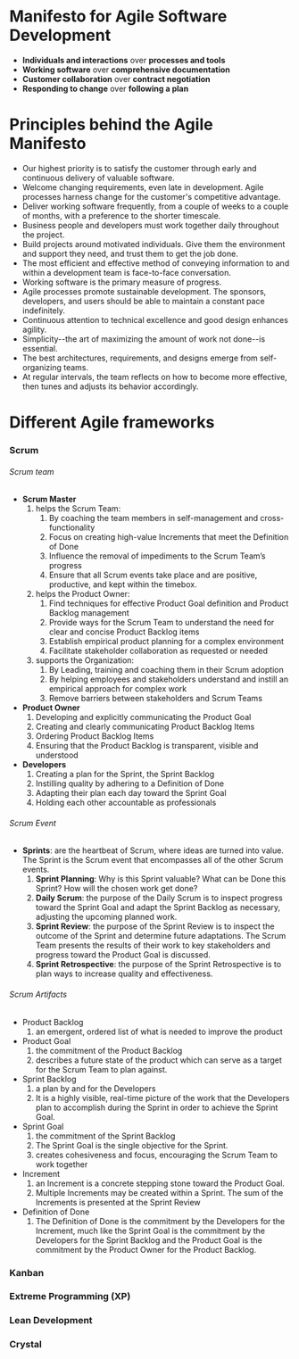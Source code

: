 # Manifesto for Agile Software Development
- **Individuals and interactions** over **processes and tools**
- **Working software** over **comprehensive documentation**
- **Customer collaboration** over **contract negotiation**
- **Responding to change** over **following a plan**
# Principles behind the Agile Manifesto
- Our highest priority is to satisfy the customer through early and continuous delivery of valuable software.
- Welcome changing requirements, even late in development. Agile processes harness change for the customer's competitive advantage.
- Deliver working software frequently, from a couple of weeks to a couple of months, with a preference to the shorter timescale.
- Business people and developers must work together daily throughout the project.
- Build projects around motivated individuals. Give them the environment and support they need, and trust them to get the job done.
- The most efficient and effective method of conveying information to and within a development team is face-to-face conversation.
- Working software is the primary measure of progress.
- Agile processes promote sustainable development. The sponsors, developers, and users should be able to maintain a constant pace indefinitely.
- Continuous attention to technical excellence and good design enhances agility.
- Simplicity--the art of maximizing the amount of work not done--is essential.
- The best architectures, requirements, and designs emerge from self-organizing teams.
- At regular intervals, the team reflects on how to become more effective, then tunes and adjusts its behavior accordingly.
# Different Agile frameworks
### Scrum
###### Scrum team
- **Scrum Master**
    1. helps the Scrum Team:
        1. By coaching the team members in self-management and cross-functionality
        2. Focus on creating high-value Increments that meet the Definition of Done
        3. Influence the removal of impediments to the Scrum Team’s progress
        4. Ensure that all Scrum events take place and are positive, productive, and kept within the timebox.
    2. helps the Product Owner:
        1. Find techniques for effective Product Goal definition and Product Backlog management
        2. Provide ways for the Scrum Team to understand the need for clear and concise Product Backlog items
        3. Establish empirical product planning for a complex environment
        4. Facilitate stakeholder collaboration as requested or needed
    3. supports the Organization:
        1. By Leading, training and coaching them in their Scrum adoption
        2. By helping employees and stakeholders understand and instill an empirical approach for complex work
        3. Remove barriers between stakeholders and Scrum Teams
- **Product Owner**
    1. Developing and explicitly communicating the Product Goal
    2. Creating and clearly communicating Product Backlog Items
    3. Ordering Product Backlog Items
    4. Ensuring that the Product Backlog is transparent, visible and understood
- **Developers**
    1. Creating a plan for the Sprint, the Sprint Backlog
    2. Instilling quality by adhering to a Definition of Done
    3. Adapting their plan each day toward the Sprint Goal
    4. Holding each other accountable as professionals
###### Scrum Event
- **Sprints**: are the heartbeat of Scrum, where ideas are turned into value. The Sprint is the Scrum event that encompasses all of the other Scrum events.
    1. **Sprint Planning**: Why is this Sprint valuable? What can be Done this Sprint? How will the chosen work get done?
    2. **Daily Scrum**: the purpose of the Daily Scrum is to inspect progress toward the Sprint Goal and adapt the Sprint Backlog as necessary, adjusting the upcoming planned work.
    3. **Sprint Review**: the purpose of the Sprint Review is to inspect the outcome of the Sprint and determine future adaptations. The Scrum Team presents the results of their work to key stakeholders and progress toward the Product Goal is discussed.
    4. **Sprint Retrospective**: the purpose of the Sprint Retrospective is to plan ways to increase quality and effectiveness.
###### Scrum Artifacts
- Product Backlog
    1. an emergent, ordered list of what is needed to improve the product
- Product Goal
    1. the commitment of the Product Backlog
    2. describes a future state of the product which can serve as a target for the Scrum Team to plan against.
- Sprint Backlog
    1. a plan by and for the Developers
    2. It is a highly visible, real-time picture of the work that the Developers plan to accomplish during the Sprint in order to achieve the Sprint Goal. 
- Sprint Goal
    1. the commitment of the Sprint Backlog
    2. The Sprint Goal is the single objective for the Sprint.
    3. creates cohesiveness and focus, encouraging the Scrum Team to work together 
- Increment
    1. an Increment is a concrete stepping stone toward the Product Goal.
    2. Multiple Increments may be created within a Sprint. The sum of the Increments is presented at the Sprint Review
- Definition of Done
    1. The Definition of Done is the commitment by the Developers for the Increment, much like the Sprint Goal is the commitment by the Developers for the Sprint Backlog and the Product Goal is the commitment by the Product Owner for the Product Backlog.
### Kanban
### Extreme Programming (XP)
### Lean Development
### Crystal